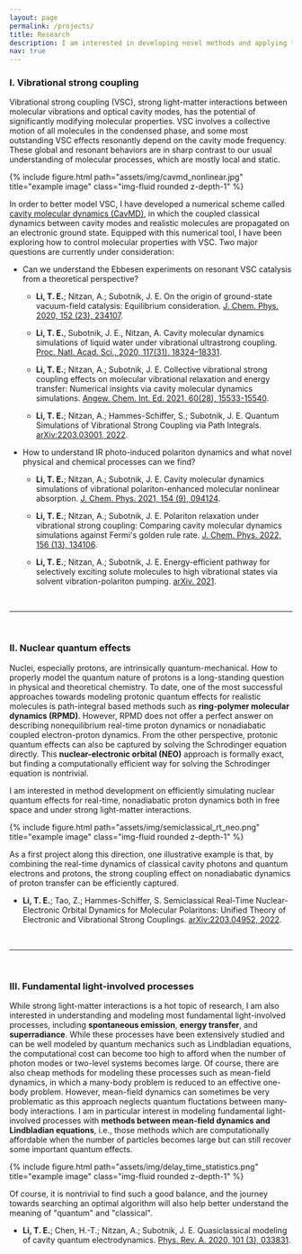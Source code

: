 ```yaml
---
layout: page
permalink: /projects/
title: Research
description: I am interested in developing novel methods and applying these methods to some exciting problems.
nav: true
---
```


### I. Vibrational strong coupling


Vibrational strong coupling (VSC), strong light-matter interactions between molecular vibrations and optical cavity modes, has the potential of significantly modifying molecular properties. VSC involves a collective motion of all molecules in the condensed phase, and some most outstanding VSC effects resonantly depend on the cavity mode frequency. These global and resonant behaviors are in sharp contrast to our usual understanding of molecular processes, which are mostly local and static.

<div class="row justify-content-sm-center">
    <div class="col-sm-8 mt-3 mt-md-0">
        {% include figure.html path="assets/img/cavmd_nonlinear.jpg" title="example image" class="img-fluid rounded z-depth-1" %}
    </div>
</div>

In order to better model VSC, I have developed a numerical scheme called [cavity molecular dynamics (CavMD)](https://github.com/TaoELi/cavity-md-ipi), in which the coupled classical dynamics between cavity modes and realistic molecules are propagated on an electronic ground state. Equipped with this numerical tool, I have been exploring how to control molecular properties with VSC. Two major questions are currently under consideration:

* Can we understand the Ebbesen experiments on resonant VSC catalysis from a theoretical perspective?

  * **Li, T. E.**; Nitzan, A.; Subotnik, J. E. On the origin of ground-state vacuum-field catalysis: Equilibrium consideration. [J. Chem. Phys. 2020, 152 (23), 234107](https://doi.org/10.1063/5.0006472).

  * **Li, T. E.**, Subotnik, J. E., Nitzan, A. Cavity molecular dynamics simulations of liquid water under vibrational ultrastrong coupling. [Proc. Natl. Acad. Sci., 2020, 117(31), 18324–18331](https://doi.org/10.1073/pnas.2009272117).

  * **Li, T. E.**; Nitzan, A.; Subotnik, J. E. Collective vibrational strong coupling effects on molecular vibrational relaxation and energy transfer: Numerical insights via cavity molecular dynamics simulations. [Angew. Chem. Int. Ed. 2021, 60(28), 15533-15540]( https://doi.org/10.1002/anie.202103920).

  * **Li, T. E.**; Nitzan, A.; Hammes-Schiffer, S.; Subotnik, J. E. Quantum Simulations of Vibrational Strong Coupling via Path Integrals. [arXiv:2203.03001, 2022](https://arxiv.org/abs/2203.03001).

* How to understand IR photo-induced polariton dynamics and what novel physical and chemical processes can we find?
  * **Li, T. E.**; Nitzan, A.; Subotnik, J. E. Cavity molecular dynamics simulations of vibrational polariton-enhanced molecular nonlinear absorption. [J. Chem. Phys. 2021, 154 (9), 094124](https://doi.org/10.1063/5.0037623).

  * **Li, T. E.**; Nitzan, A.; Subotnik, J. E. Polariton relaxation under vibrational strong coupling: Comparing cavity molecular dynamics simulations against Fermi's golden rule rate. [J. Chem. Phys. 2022, 156 (13), 134106](https://doi.org/10.1063/5.0079784).

  * **Li, T. E.**; Nitzan, A.; Subotnik, J. E. Energy-efficient pathway for selectively exciting solute molecules to high vibrational states via solvent vibration-polariton pumping. [arXiv. 2021](https://arxiv.org/abs/2104.15121).


<br>
<hr>
<br>

### II. Nuclear quantum effects

Nuclei, especially protons, are intrinsically quantum-mechanical. How to properly model the quantum nature of protons is a long-standing question in physical and theoretical chemistry. To date, one of the most successful approaches towards modeling protonic quantum effects for realistic molecules is path-integral based methods such as **ring-polymer molecular dynamics (RPMD)**. However, RPMD does not offer a perfect answer on  describing nonequilibrium real-time proton dynamics  or nonadiabatic coupled electron-proton dynamics. From the other perspective, protonic quantum effects can also be captured by solving the Schrodinger equation directly. This **nuclear-electronic orbital (NEO)** approach is formally exact, but finding a computationally efficient way for solving  the Schrodinger equation is nontrivial.

I am interested in method development on efficiently simulating nuclear quantum effects for real-time, nonadiabatic proton dynamics both in free space and under strong light-matter interactions.

<div class="row justify-content-sm-center">
    <div class="col-sm-8 mt-3 mt-md-0">
        {% include figure.html path="assets/img/semiclassical_rt_neo.png" title="example image" class="img-fluid rounded z-depth-1" %}
    </div>
</div>

As a first project along this direction, one illustrative example is that, by combining the real-time dynamics of classical cavity photons and quantum electrons and protons, the strong coupling effect on nonadiabatic dynamics of proton transfer can be efficiently captured.

* **Li, T. E.**; Tao, Z.; Hammes-Schiffer, S. Semiclassical Real-Time Nuclear-Electronic Orbital Dynamics for Molecular Polaritons: Unified Theory of Electronic and Vibrational Strong Couplings. [arXiv:2203.04952, 2022](https://arxiv.org/abs/2203.04952v1).

<br>
<hr>
<br>

### III. Fundamental light-involved processes

While strong light-matter interactions is a hot topic of research, I am also interested in understanding and modeling most fundamental light-involved processes, including **spontaneous emission**, **energy transfer**, and **superradiance**. While these processes have been extensively studied and can be well modeled by quantum mechanics such as Lindbladian equations, the computational cost can become too high to afford when the number of photon modes or two-level systems becomes large. Of course, there are also cheap methods for modeling these processes such as mean-field dynamics, in which a many-body problem is reduced to an effective one-body problem. However, mean-field dynamics can sometimes be very problematic as this approach neglects quantum fluctations between many-body interactions. I am in particular interest in modeling fundamental light-involved processes with **methods between mean-field dynamics and Lindbladian equations**, i.e., those methods which are computationally affordable when the number of particles becomes large but can still recover some important quantum effects.

<div class="row justify-content-sm-center">
    <div class="col-sm-8 mt-3 mt-md-0">
        {% include figure.html path="assets/img/delay_time_statistics.png" title="example image" class="img-fluid rounded z-depth-1" %}
    </div>
</div>

Of course, it is nontrivial to find such a good balance, and the journey towards searching an optimal algorithm will also help better understand the meaning of "quantum" and "classical".

* **Li, T. E.**; Chen, H.-T.; Nitzan, A.; Subotnik, J. E. Quasiclassical modeling of cavity quantum electrodynamics. [Phys. Rev. A. 2020, 101 (3), 033831](https://doi.org/10.1103/PhysRevA.101.033831).
